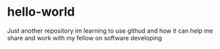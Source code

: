 # hello-world
Just another repository
im learning to use githud and how it can help me share and work with my fellow on software developing

